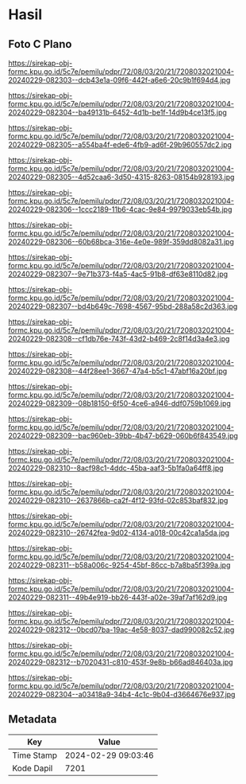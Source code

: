 # Hasil

## Foto C Plano

https://sirekap-obj-formc.kpu.go.id/5c7e/pemilu/pdpr/72/08/03/20/21/7208032021004-20240229-082303--dcb43e1a-09f6-442f-a6e6-20c9b1f694d4.jpg

https://sirekap-obj-formc.kpu.go.id/5c7e/pemilu/pdpr/72/08/03/20/21/7208032021004-20240229-082304--ba49131b-6452-4d1b-be1f-14d9b4ce13f5.jpg

https://sirekap-obj-formc.kpu.go.id/5c7e/pemilu/pdpr/72/08/03/20/21/7208032021004-20240229-082305--a554ba4f-ede6-4fb9-ad6f-29b960557dc2.jpg

https://sirekap-obj-formc.kpu.go.id/5c7e/pemilu/pdpr/72/08/03/20/21/7208032021004-20240229-082305--4d52caa6-3d50-4315-8263-08154b928193.jpg

https://sirekap-obj-formc.kpu.go.id/5c7e/pemilu/pdpr/72/08/03/20/21/7208032021004-20240229-082306--1ccc2189-11b6-4cac-9e84-9979033eb54b.jpg

https://sirekap-obj-formc.kpu.go.id/5c7e/pemilu/pdpr/72/08/03/20/21/7208032021004-20240229-082306--60b68bca-316e-4e0e-989f-359dd8082a31.jpg

https://sirekap-obj-formc.kpu.go.id/5c7e/pemilu/pdpr/72/08/03/20/21/7208032021004-20240229-082307--9e71b373-f4a5-4ac5-91b8-df63e8110d82.jpg

https://sirekap-obj-formc.kpu.go.id/5c7e/pemilu/pdpr/72/08/03/20/21/7208032021004-20240229-082307--bd4b649c-7698-4567-95bd-288a58c2d363.jpg

https://sirekap-obj-formc.kpu.go.id/5c7e/pemilu/pdpr/72/08/03/20/21/7208032021004-20240229-082308--cf1db76e-743f-43d2-b469-2c8f14d3a4e3.jpg

https://sirekap-obj-formc.kpu.go.id/5c7e/pemilu/pdpr/72/08/03/20/21/7208032021004-20240229-082308--44f28ee1-3667-47a4-b5c1-47abf16a20bf.jpg

https://sirekap-obj-formc.kpu.go.id/5c7e/pemilu/pdpr/72/08/03/20/21/7208032021004-20240229-082309--08b18150-6f50-4ce6-a946-ddf0759b1069.jpg

https://sirekap-obj-formc.kpu.go.id/5c7e/pemilu/pdpr/72/08/03/20/21/7208032021004-20240229-082309--bac960eb-39bb-4b47-b629-060b6f843549.jpg

https://sirekap-obj-formc.kpu.go.id/5c7e/pemilu/pdpr/72/08/03/20/21/7208032021004-20240229-082310--8acf98c1-4ddc-45ba-aaf3-5b1fa0a64ff8.jpg

https://sirekap-obj-formc.kpu.go.id/5c7e/pemilu/pdpr/72/08/03/20/21/7208032021004-20240229-082310--2637866b-ca2f-4f12-93fd-02c853baf832.jpg

https://sirekap-obj-formc.kpu.go.id/5c7e/pemilu/pdpr/72/08/03/20/21/7208032021004-20240229-082310--26742fea-9d02-4134-a018-00c42ca1a5da.jpg

https://sirekap-obj-formc.kpu.go.id/5c7e/pemilu/pdpr/72/08/03/20/21/7208032021004-20240229-082311--b58a006c-9254-45bf-86cc-b7a8ba5f399a.jpg

https://sirekap-obj-formc.kpu.go.id/5c7e/pemilu/pdpr/72/08/03/20/21/7208032021004-20240229-082311--49b4e919-bb26-443f-a02e-39af7af162d9.jpg

https://sirekap-obj-formc.kpu.go.id/5c7e/pemilu/pdpr/72/08/03/20/21/7208032021004-20240229-082312--0bcd07ba-19ac-4e58-8037-dad990082c52.jpg

https://sirekap-obj-formc.kpu.go.id/5c7e/pemilu/pdpr/72/08/03/20/21/7208032021004-20240229-082312--b7020431-c810-453f-9e8b-b66ad846403a.jpg

https://sirekap-obj-formc.kpu.go.id/5c7e/pemilu/pdpr/72/08/03/20/21/7208032021004-20240229-082304--a03418a9-34b4-4c1c-9b04-d3664676e937.jpg


## Metadata

| Key        | Value               |
| ---------- | ------------------- |
| Time Stamp | 2024-02-29 09:03:46 |
| Kode Dapil | 7201                |



